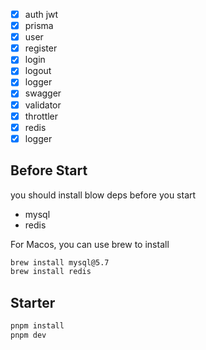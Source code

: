 * [X]  auth jwt
* [X]  prisma
* [X]  user
  * [X]  register
  * [X]  login
  * [X]  logout
* [X]  logger
* [X]  swagger
* [X]  validator
* [X]  throttler
* [X]  redis
* [X]  logger
## Before Start
you should install blow deps before you start
- mysql
- redis

For Macos, you can use brew to install
```bash
brew install mysql@5.7
brew install redis
```

## Starter
```bash
pnpm install
pnpm dev
```
